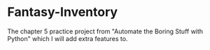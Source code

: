 # Fantasy-Inventory
The chapter 5 practice project from "Automate the Boring Stuff with Python" which I will add extra features to. 
